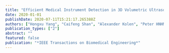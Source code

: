 ```yaml
---
title: "Efficient Medical Instrument Detection in 3D Volumetric Ultrasound Data"
date: 2020-01-01
publishDate: 2020-07-11T15:21:17.265388Z
authors: ["Hongxu Yang", "Caifeng Shan", "Alexander Kolen", "Peter HNHN de With"]
publication_types: ["2"]
abstract: ""
featured: false
publication: "*IEEE Transactions on Biomedical Engineering*"
---
```


